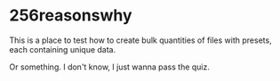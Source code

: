# 256reasonswhy

This is a place to test how to create bulk quantities of files with presets, each containing unique data.

Or something. I don't know, I just wanna pass the quiz.
